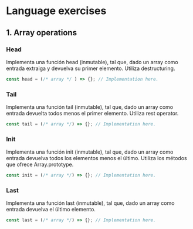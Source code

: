 # Language exercises

## 1. Array operations

### Head
Implementa una función head (inmutable), tal que, dado un array como entrada extraiga y devuelva su primer elemento. Utiliza destructuring.

```javascript
const head = (/* array */ ) => {}; // Implementation here.
```

### Tail
Implementa una función tail (inmutable), tal que, dado un array como entrada
devuelta todos menos el primer elemento. Utiliza rest operator.

```javascript
const tail = (/* array */) => {}; // Implementation here.
```

### Init
Implementa una función init (inmutable), tal que, dado un array como entrada
devuelva todos los elementos menos el último. Utiliza los métodos que ofrece 
Array.prototype.
```javascript
const init = (/* array */) => {}; // Implementation here.
```

### Last
Implementa una función last (inmutable), tal que, dado un array como entrada
devuelva el último elemento.

```javascript
const last = (/* array */) => {}; // Implementation here.
```